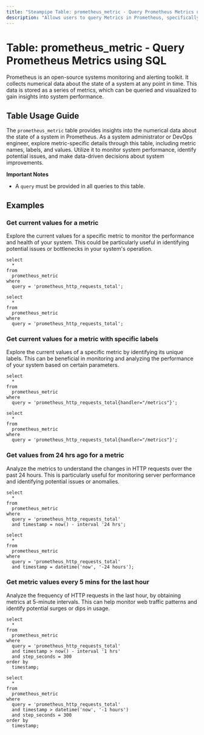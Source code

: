 ```yaml
---
title: "Steampipe Table: prometheus_metric - Query Prometheus Metrics using SQL"
description: "Allows users to query Metrics in Prometheus, specifically the numerical data about the system's state, providing insights into system performance and potential anomalies."
---
```


# Table: prometheus_metric - Query Prometheus Metrics using SQL

Prometheus is an open-source systems monitoring and alerting toolkit. It collects numerical data about the state of a system at any point in time. This data is stored as a series of metrics, which can be queried and visualized to gain insights into system performance.

## Table Usage Guide

The `prometheus_metric` table provides insights into the numerical data about the state of a system in Prometheus. As a system administrator or DevOps engineer, explore metric-specific details through this table, including metric names, labels, and values. Utilize it to monitor system performance, identify potential issues, and make data-driven decisions about system improvements.

**Important Notes**
- A `query` must be provided in all queries to this table.

## Examples

### Get current values for a metric
Explore the current values for a specific metric to monitor the performance and health of your system. This could be particularly useful in identifying potential issues or bottlenecks in your system's operation.

```sql+postgres
select
  *
from
  prometheus_metric
where
  query = 'prometheus_http_requests_total';
```

```sql+sqlite
select
  *
from
  prometheus_metric
where
  query = 'prometheus_http_requests_total';
```

### Get current values for a metric with specific labels
Explore the current values of a specific metric by identifying its unique labels. This can be beneficial in monitoring and analyzing the performance of your system based on certain parameters.

```sql+postgres
select
  *
from
  prometheus_metric
where
  query = 'prometheus_http_requests_total{handler="/metrics"}';
```

```sql+sqlite
select
  *
from
  prometheus_metric
where
  query = 'prometheus_http_requests_total{handler="/metrics"}';
```

### Get values from 24 hrs ago for a metric
Analyze the metrics to understand the changes in HTTP requests over the past 24 hours. This is particularly useful for monitoring server performance and identifying potential issues or anomalies.

```sql+postgres
select
  *
from
  prometheus_metric
where
  query = 'prometheus_http_requests_total'
  and timestamp = now() - interval '24 hrs';
```

```sql+sqlite
select
  *
from
  prometheus_metric
where
  query = 'prometheus_http_requests_total'
  and timestamp = datetime('now', '-24 hours');
```

### Get metric values every 5 mins for the last hour
Analyze the frequency of HTTP requests in the last hour, by obtaining metrics at 5-minute intervals. This can help monitor web traffic patterns and identify potential surges or dips in usage.

```sql+postgres
select
  *
from
  prometheus_metric
where
  query = 'prometheus_http_requests_total'
  and timestamp > now() - interval '1 hrs'
  and step_seconds = 300
order by
  timestamp;
```

```sql+sqlite
select
  *
from
  prometheus_metric
where
  query = 'prometheus_http_requests_total'
  and timestamp > datetime('now', '-1 hours')
  and step_seconds = 300
order by
  timestamp;
```